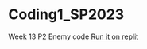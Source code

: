 # Coding1_SP2023
Week 13 P2 Enemy code [Run it on replit](https://replit.com/@VincentLee32/week-13-Enemy-Code?v=1)
